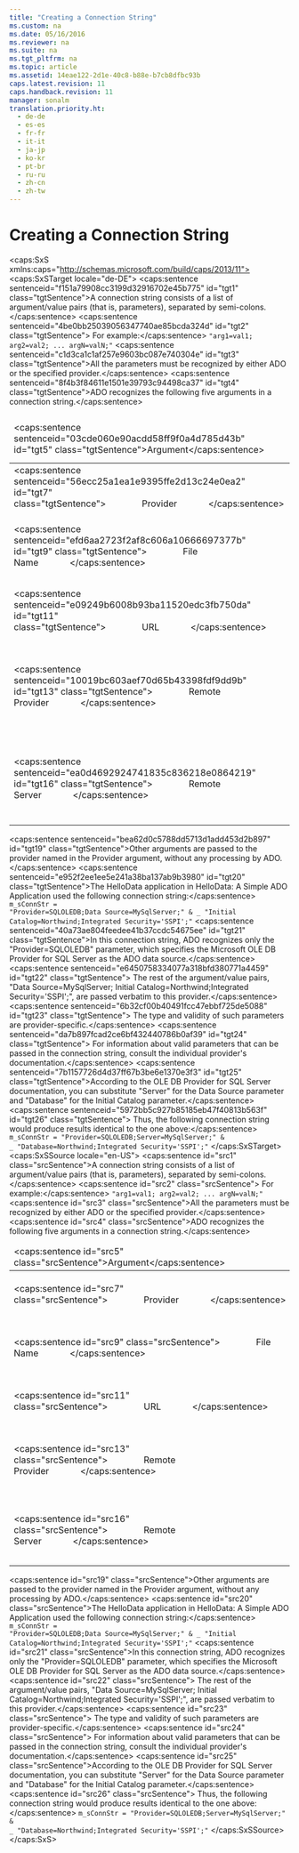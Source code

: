 ```yaml
---
title: "Creating a Connection String"
ms.custom: na
ms.date: 05/16/2016
ms.reviewer: na
ms.suite: na
ms.tgt_pltfrm: na
ms.topic: article
ms.assetid: 14eae122-2d1e-40c8-b88e-b7cb8dfbc93b
caps.latest.revision: 11
caps.handback.revision: 11
manager: sonalm
translation.priority.ht: 
  - de-de
  - es-es
  - fr-fr
  - it-it
  - ja-jp
  - ko-kr
  - pt-br
  - ru-ru
  - zh-cn
  - zh-tw
---
```

# Creating a Connection String
<?xml version="1.0" encoding="utf-8"?>
<caps:SxS xmlns:caps="http://schemas.microsoft.com/build/caps/2013/11">
  <caps:SxSTarget locale="de-DE">
    <developerReferenceWithoutSyntaxDocument xsi:schemaLocation="http://ddue.schemas.microsoft.com/authoring/2003/5 http://dduestorage.blob.core.windows.net/ddueschema/developer.xsd" xmlns="http://ddue.schemas.microsoft.com/authoring/2003/5" xmlns:xlink="http://www.w3.org/1999/xlink" xmlns:xsi="http://www.w3.org/2001/XMLSchema-instance">
      <introduction>
        <para>
          <caps:sentence sentenceid="f151a79908cc3199d32916702e45b775" id="tgt1" class="tgtSentence">A connection string consists of a list of argument/value pairs (that is, parameters), separated by semi-colons.</caps:sentence>
          <caps:sentence sentenceid="4be0bb25039056347740ae85bcda324d" id="tgt2" class="tgtSentence"> For example:</caps:sentence>
        </para>
        <code>"arg1=val1; arg2=val2; ... argN=valN;"</code>
        <para>
          <caps:sentence sentenceid="c1d3ca1c1af257e9603bc087e740304e" id="tgt3" class="tgtSentence">All the parameters must be recognized by either ADO or the specified provider.</caps:sentence>
        </para>
        <para>
          <caps:sentence sentenceid="8f4b3f84611e1501e39793c94498ca37" id="tgt4" class="tgtSentence">ADO recognizes the following five arguments in a connection string.</caps:sentence>
        </para>
        <table>
          <thead>
            <tr>
              <TD>
                <para>
                  <caps:sentence sentenceid="03cde060e90acdd58ff9f0a4d785d43b" id="tgt5" class="tgtSentence">Argument</caps:sentence>
                </para>
              </TD>
              <TD>
                <para>
                  <caps:sentence sentenceid="67daf92c833c41c95db874e18fcb2786" id="tgt6" class="tgtSentence">Description</caps:sentence>
                </para>
              </TD>
            </tr>
          </thead>
          <tbody>
            <tr>
              <TD>
                <para>
                  <caps:sentence sentenceid="56ecc25a1ea1e9395ffe2d13c24e0ea2" id="tgt7" class="tgtSentence">               <legacyItalic>Provider</legacyItalic>             </caps:sentence>
                </para>
              </TD>
              <TD>
                <para>
                  <caps:sentence sentenceid="f2d7704648beb665496f61a27facfb14" id="tgt8" class="tgtSentence">Specifies the name of a provider to use for the connection.</caps:sentence>
                </para>
              </TD>
            </tr>
            <tr>
              <TD>
                <para>
                  <caps:sentence sentenceid="efd6aa2723f2af8c606a10666697377b" id="tgt9" class="tgtSentence">               <legacyItalic>File Name</legacyItalic>             </caps:sentence>
                </para>
              </TD>
              <TD>
                <para>
                  <caps:sentence sentenceid="a3a212bd1f03eaf7daa1955507182815" id="tgt10" class="tgtSentence">Specifies the name of a provider-specific file (for example, a persisted data source object) containing preset connection information.</caps:sentence>
                </para>
              </TD>
            </tr>
            <tr>
              <TD>
                <para>
                  <caps:sentence sentenceid="e09249b6008b93ba11520edc3fb750da" id="tgt11" class="tgtSentence">               <legacyItalic>URL</legacyItalic>             </caps:sentence>
                </para>
              </TD>
              <TD>
                <para>
                  <caps:sentence sentenceid="c828997e7783b63901a7412884013a85" id="tgt12" class="tgtSentence">Specifies the connection string as an absolute URL identifying a resource, such as a file or directory.</caps:sentence>
                </para>
              </TD>
            </tr>
            <tr>
              <TD>
                <para>
                  <caps:sentence sentenceid="10019bc603aef70d65b43398fdf9dd9b" id="tgt13" class="tgtSentence">               <legacyItalic>Remote Provider</legacyItalic>             </caps:sentence>
                </para>
              </TD>
              <TD>
                <para>
                  <caps:sentence sentenceid="665ec1c0d65eabbeb74cb50fcba38217" id="tgt14" class="tgtSentence">Specifies the name of a provider to use when opening a client-side connection.</caps:sentence>
                  <caps:sentence sentenceid="3a3a994bfe9d2acaa57f71f29e3756ef" id="tgt15" class="tgtSentence"> (Remote Data Service only.)</caps:sentence>
                </para>
              </TD>
            </tr>
            <tr>
              <TD>
                <para>
                  <caps:sentence sentenceid="ea0d4692924741835c836218e0864219" id="tgt16" class="tgtSentence">               <legacyItalic>Remote Server</legacyItalic>             </caps:sentence>
                </para>
              </TD>
              <TD>
                <para>
                  <caps:sentence sentenceid="5a13d97ffbc5aa7d4cdb665cd7beb5e8" id="tgt17" class="tgtSentence">Specifies the path name of the server to use when opening a client-side connection.</caps:sentence>
                  <caps:sentence sentenceid="3a3a994bfe9d2acaa57f71f29e3756ef" id="tgt18" class="tgtSentence"> (Remote Data Service only.)</caps:sentence>
                </para>
              </TD>
            </tr>
          </tbody>
        </table>
        <para>
          <caps:sentence sentenceid="bea62d0c5788dd5713d1add453d2b897" id="tgt19" class="tgtSentence">Other arguments are passed to the provider named in the <legacyItalic>Provider</legacyItalic> argument, without any processing by ADO.</caps:sentence>
        </para>
        <para>
          <caps:sentence sentenceid="e952f2ee1ee5e241a38ba137ab9b3980" id="tgt20" class="tgtSentence">The HelloData application in <legacyLink xlink:href="de4bcd56-dac2-45e6-95ab-9fd7f25878fc">HelloData: A Simple ADO Application</legacyLink> used the following connection string:</caps:sentence>
        </para>
        <code>m_sConnStr = "Provider=SQLOLEDB;Data Source=MySqlServer;" &amp; _
             "Initial Catalog=Northwind;Integrated Security='SSPI';"</code>
        <para>
          <caps:sentence sentenceid="40a73ae804feedee41b37ccdc54675ee" id="tgt21" class="tgtSentence">In this connection string, ADO recognizes only the <codeInline>"Provider=SQLOLEDB"</codeInline> parameter, which specifies the Microsoft OLE DB Provider for SQL Server as the ADO data source.</caps:sentence>
          <caps:sentence sentenceid="e6450758334077a318bfd380771a4459" id="tgt22" class="tgtSentence"> The rest of the argument/value pairs, <codeInline>"Data Source=MySqlServer; Initial Catalog=Northwind;Integrated Security='SSPI';"</codeInline>, are passed verbatim to this provider.</caps:sentence>
          <caps:sentence sentenceid="6b32cf00b40491fcc47ebbf725de5088" id="tgt23" class="tgtSentence"> The type and validity of such parameters are provider-specific.</caps:sentence>
          <caps:sentence sentenceid="da7b897fcad2ce6bf432440786b0af39" id="tgt24" class="tgtSentence"> For information about valid parameters that can be passed in the connection string, consult the individual provider's documentation.</caps:sentence>
        </para>
        <para>
          <caps:sentence sentenceid="7b1157726d4d37ff67b3be6e1370e3f3" id="tgt25" class="tgtSentence">According to the OLE DB Provider for SQL Server documentation, you can substitute "Server" for the <legacyItalic>Data Source</legacyItalic> parameter and "Database" for the <legacyItalic>Initial Catalog</legacyItalic> parameter.</caps:sentence>
          <caps:sentence sentenceid="5972bb5c927b85185eb47f40813b563f" id="tgt26" class="tgtSentence"> Thus, the following connection string would produce results identical to the one above:</caps:sentence>
        </para>
        <code>m_sConnStr = "Provider=SQLOLEDB;Server=MySqlServer;" &amp; _
             "Database=Northwind;Integrated Security='SSPI';"</code>
      </introduction>
      <relatedTopics></relatedTopics>
    </developerReferenceWithoutSyntaxDocument>
  </caps:SxSTarget>
  <caps:SxSSource locale="en-US">
    <developerReferenceWithoutSyntaxDocument xsi:schemaLocation="http://ddue.schemas.microsoft.com/authoring/2003/5 http://dduestorage.blob.core.windows.net/ddueschema/developer.xsd" xmlns="http://ddue.schemas.microsoft.com/authoring/2003/5" xmlns:xlink="http://www.w3.org/1999/xlink" xmlns:xsi="http://www.w3.org/2001/XMLSchema-instance">
      <introduction>
        <para>
          <caps:sentence id="src1" class="srcSentence">A connection string consists of a list of argument/value pairs (that is, parameters), separated by semi-colons.</caps:sentence>
          <caps:sentence id="src2" class="srcSentence"> For example:</caps:sentence>
        </para>
        <code>"arg1=val1; arg2=val2; ... argN=valN;"</code>
        <para>
          <caps:sentence id="src3" class="srcSentence">All the parameters must be recognized by either ADO or the specified provider.</caps:sentence>
        </para>
        <para>
          <caps:sentence id="src4" class="srcSentence">ADO recognizes the following five arguments in a connection string.</caps:sentence>
        </para>
        <table>
          <thead>
            <tr>
              <TD>
                <para>
                  <caps:sentence id="src5" class="srcSentence">Argument</caps:sentence>
                </para>
              </TD>
              <TD>
                <para>
                  <caps:sentence id="src6" class="srcSentence">Description</caps:sentence>
                </para>
              </TD>
            </tr>
          </thead>
          <tbody>
            <tr>
              <TD>
                <para>
                  <caps:sentence id="src7" class="srcSentence">               <legacyItalic>Provider</legacyItalic>             </caps:sentence>
                </para>
              </TD>
              <TD>
                <para>
                  <caps:sentence id="src8" class="srcSentence">Specifies the name of a provider to use for the connection.</caps:sentence>
                </para>
              </TD>
            </tr>
            <tr>
              <TD>
                <para>
                  <caps:sentence id="src9" class="srcSentence">               <legacyItalic>File Name</legacyItalic>             </caps:sentence>
                </para>
              </TD>
              <TD>
                <para>
                  <caps:sentence id="src10" class="srcSentence">Specifies the name of a provider-specific file (for example, a persisted data source object) containing preset connection information.</caps:sentence>
                </para>
              </TD>
            </tr>
            <tr>
              <TD>
                <para>
                  <caps:sentence id="src11" class="srcSentence">               <legacyItalic>URL</legacyItalic>             </caps:sentence>
                </para>
              </TD>
              <TD>
                <para>
                  <caps:sentence id="src12" class="srcSentence">Specifies the connection string as an absolute URL identifying a resource, such as a file or directory.</caps:sentence>
                </para>
              </TD>
            </tr>
            <tr>
              <TD>
                <para>
                  <caps:sentence id="src13" class="srcSentence">               <legacyItalic>Remote Provider</legacyItalic>             </caps:sentence>
                </para>
              </TD>
              <TD>
                <para>
                  <caps:sentence id="src14" class="srcSentence">Specifies the name of a provider to use when opening a client-side connection.</caps:sentence>
                  <caps:sentence id="src15" class="srcSentence"> (Remote Data Service only.)</caps:sentence>
                </para>
              </TD>
            </tr>
            <tr>
              <TD>
                <para>
                  <caps:sentence id="src16" class="srcSentence">               <legacyItalic>Remote Server</legacyItalic>             </caps:sentence>
                </para>
              </TD>
              <TD>
                <para>
                  <caps:sentence id="src17" class="srcSentence">Specifies the path name of the server to use when opening a client-side connection.</caps:sentence>
                  <caps:sentence id="src18" class="srcSentence"> (Remote Data Service only.)</caps:sentence>
                </para>
              </TD>
            </tr>
          </tbody>
        </table>
        <para>
          <caps:sentence id="src19" class="srcSentence">Other arguments are passed to the provider named in the <legacyItalic>Provider</legacyItalic> argument, without any processing by ADO.</caps:sentence>
        </para>
        <para>
          <caps:sentence id="src20" class="srcSentence">The HelloData application in <legacyLink xlink:href="de4bcd56-dac2-45e6-95ab-9fd7f25878fc">HelloData: A Simple ADO Application</legacyLink> used the following connection string:</caps:sentence>
        </para>
        <code>m_sConnStr = "Provider=SQLOLEDB;Data Source=MySqlServer;" &amp; _
             "Initial Catalog=Northwind;Integrated Security='SSPI';"</code>
        <para>
          <caps:sentence id="src21" class="srcSentence">In this connection string, ADO recognizes only the <codeInline>"Provider=SQLOLEDB"</codeInline> parameter, which specifies the Microsoft OLE DB Provider for SQL Server as the ADO data source.</caps:sentence>
          <caps:sentence id="src22" class="srcSentence"> The rest of the argument/value pairs, <codeInline>"Data Source=MySqlServer; Initial Catalog=Northwind;Integrated Security='SSPI';"</codeInline>, are passed verbatim to this provider.</caps:sentence>
          <caps:sentence id="src23" class="srcSentence"> The type and validity of such parameters are provider-specific.</caps:sentence>
          <caps:sentence id="src24" class="srcSentence"> For information about valid parameters that can be passed in the connection string, consult the individual provider's documentation.</caps:sentence>
        </para>
        <para>
          <caps:sentence id="src25" class="srcSentence">According to the OLE DB Provider for SQL Server documentation, you can substitute "Server" for the <legacyItalic>Data Source</legacyItalic> parameter and "Database" for the <legacyItalic>Initial Catalog</legacyItalic> parameter.</caps:sentence>
          <caps:sentence id="src26" class="srcSentence"> Thus, the following connection string would produce results identical to the one above:</caps:sentence>
        </para>
        <code>m_sConnStr = "Provider=SQLOLEDB;Server=MySqlServer;" &amp; _
             "Database=Northwind;Integrated Security='SSPI';"</code>
      </introduction>
      <relatedTopics></relatedTopics>
    </developerReferenceWithoutSyntaxDocument>
  </caps:SxSSource>
</caps:SxS>